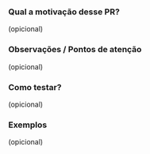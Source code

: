 ### Qual a motivação desse PR?
(opicional)

### Observações / Pontos de atenção
(opicional)

### Como testar? 
(opicional)

### Exemplos
(opicional)